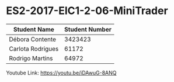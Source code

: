 # ES2-2017-EIC1-2-06-MiniTrader
Student Name | Student Number 
------------ | -------------
Débora Contente | 3423423
Carlota Rodrigues | 61172
Rodrigo Martins | 64972

Youtube Link: https://youtu.be/iDAwuG-8ANQ
